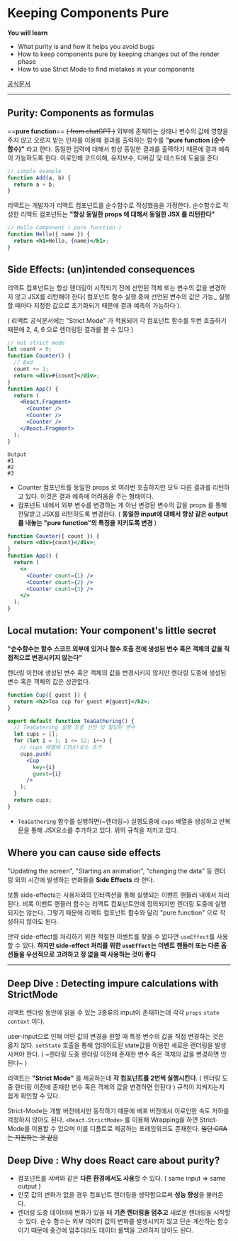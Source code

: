 # Keeping Components Pure

**You will learn**

- What purity is and how it helps you avoid bugs
- How to keep components pure by keeping changes out of the render phase
- How to use Strict Mode to find mistakes in your components

[공식문서](https://react.dev/learn/keeping-components-pure)

---

## Purity: Components as formulas

==**pure function**== ~~( from chatGPT )~~
외부에 존재하는 상태나 변수의 값에 영향을 주지 않고 오로지 받는 인자를 이용해 결과를 출력하는 함수를 **"pure function (순수 함수)"** 라고 한다. 동일한 입력에 대해서 항상 동일한 결과를 출력하기 때문에 결과 예측이 가능하도록 한다. 이로인해 코드이해, 유지보수, 디버깅 및 테스트에 도움을 준다

```js
// simple example
function Add(a, b) {
  return a + b;
}
```

리액트는 개발자가 리액트 컴포넌트를 순수함수로 작성했음을 가정한다. 순수함수로 작성한 리액트 컴포넌트는 **"항상 동일한 props 에 대해서 동일한 JSX 를 리턴한다"**

```jsx
// Hello Component ( pure function )
function Hello({ name }) {
  return <h1>Hello, {name}</h1>;
}
```

## Side Effects: (un)intended consequences

리액트 컴포넌트는 항상 렌더링이 시작되기 전에 선언된 객체 또는 변수의 값을 변경하지 않고 JSX를 리턴해야 한다( 컴포넌트 함수 실행 중에 선언된 변수의 값은 가능,, 실행할 때마다 지정한 값으로 초기화되기 때문에 결과 예측이 가능하다 ).

( 리액트 공식문서에는 "Strict Mode" 가 적용되어 각 컴포넌트 함수를 두번 호출하기 때문에 2, 4, 6 으로 렌더링된 결과를 볼 수 있다 )

```jsx
// not strict mode
let count = 0;
function Counter() {
  // Bad
  count += 1;
  return <div>#{count}</div>;
}
function App() {
  return (
    <React.Fragment>
      <Counter />
      <Counter />
      <Counter />
    </React.Fragment>
  );
}
```

```
Output
#1
#2
#3
```

- Counter 컴포넌트를 동일한 props 로 여러번 호출하지만 모두 다른 결과를 리턴하고 있다. 이것은 결과 예측에 어려움을 주는 형태이다.
- 컴포넌트 내에서 외부 변수를 변경하는 게 아닌 변경된 변수의 값을 props 를 통해 전달받고 JSX를 리턴하도록 변경한다. ( **동일한 input에 대해서 항상 같은 output를 내놓는 "pure function"의 특징을 지키도록 변경** )

```jsx
function Counter({ count }) {
  return <div>{count}</div>;
}
function App() {
  return (
    <>
      <Counter count={1} />
      <Counter count={2} />
      <Counter count={3} />
    </>
  );
}
```

## Local mutation: Your component's little secret

**"순수함수는 함수 스코프 외부에 있거나 함수 호출 전에 생성된 변수 혹은 객체의 값을 직접적으로 변경시키지 않는다"**

렌더링 이전에 생성된 변수 혹은 객체의 값을 변경시키지 않지만 렌더링 도중에 생성된 변수 혹은 객체의 값은 상관없다.

```jsx
function Cup({ guest }) {
  return <h2>Tea cup for guest #{guest}</h2>;
}

export default function TeaGathering() {
  // TeaGatering 실행 도중 선언 및 할당된 변수
  let cups = [];
  for (let i = 1; i <= 12; i++) {
    // cups 배열에 (JSX)요소 추가
    cups.push(
      <Cup
        key={i}
        guest={i}
      />
    );
  }
  return cups;
}
```

- `TeaGathering` 함수를 실행하면(~렌더링~) 실행도중에 `cups` 배열을 생성하고 반복문을 통해 JSX요소를 추가하고 있다. 위의 규칙을 지키고 있다.

## Where you can cause side effects

"Updating the screen", "Starting an animation", "changing the data" 등 렌더링 외의 시간에 발생하는 변화들을 **Side Effects** 라 한다.

보통 side-effects는 사용자와의 인터렉션을 통해 실행되는 이벤트 핸들러 내에서 처리된다. 비록 이벤트 핸들러 함수는 리액트 컴포넌트안에 정의되지만 렌더링 도중에 실행되지는 않는다. 그렇기 때문에 리액트 컴포넌트 함수와 달리 "pure function" 으로 작성하지 않아도 된다.

만약 side-effect를 처리하기 위한 적절한 이벤트를 찾을 수 없다면 `useEffect`를 사용할 수 있다. **하지만 side-effect 처리를 위한 `useEffect`는 이벤트 핸들러 또는 다른 옵션들을 우선적으로 고려하고 정 없을 때 사용하는 것이 좋다**

---

## Deep Dive : Detecting impure calculations with StrictMode

리액트 렌더링 동안에 읽을 수 있는 3종류의 input이 존재하는데 각각 `props` `state` `context` 이다.

user-input으로 인해 어떤 값의 변경을 원할 때 특정 변수의 값을 직접 변경하는 것은 옳지 않다. `setState` 호출을 통해 업데이트된 state값을 이용한 새로운 렌더링을 발생시켜야 한다. ( ~렌더링 도중 렌더링 이전에 존재한 변수 혹은 객체의 값을 변경하면 안된다~ )

리액트는 **"Strict Mode"** 를 제공하는데 **각 컴포넌트를 2번씩 실행시킨다**. ( 렌더링 도중 렌더링 이전에 존재한 변수 혹은 객체의 값을 변경하면 안된다 ) 규칙이 지켜지는지 쉽게 확인할 수 있다.

Strict-Mode는 개발 버전에서만 동작하기 때문에 배포 버전에서 이로인한 속도 저하를 걱정하지 않아도 된다. `<React.StrictMode>` 를 이용해 Wrapping을 하면 Strict-Mode를 이용할 수 있으며 이를 디폴트로 제공하는 프레임워크도 존재한다. ~~일단 CRA는 지원하는 것 같음~~

## Deep Dive : Why does React care about purity?

- 컴포넌트를 서버와 같은 **다른 환경에서도 사용**할 수 있다. ( same input => same output )
- 인풋 값의 변화가 없을 경우 컴포넌트 렌더링을 생략함으로써 **성능 향상**을 불러온다.
- 렌더링 도중 데이터에 변화가 있을 때 **기존 렌더링을 멈추고** 새로운 렌더링을 시작할 수 있다. 순수 함수는 외부 데이터 값의 변화를 발생시키지 않고 단순 계산하는 함수이기 때문에 중간에 멈추더라도 데이터 롤백을 고려하지 않아도 된다.
